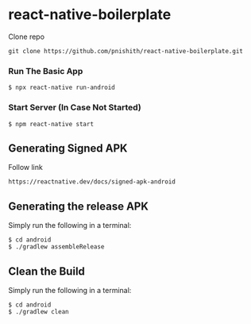 # react-native-boilerplate

Clone repo

```
git clone https://github.com/pnishith/react-native-boilerplate.git
```

### Run The Basic App

```
$ npx react-native run-android
```

### Start Server (In Case Not Started)

```
$ npm react-native start
```

## Generating Signed APK

Follow link

```
https://reactnative.dev/docs/signed-apk-android
```

## Generating the release APK

Simply run the following in a terminal:

```
$ cd android
$ ./gradlew assembleRelease
```

## Clean the Build

Simply run the following in a terminal:

```
$ cd android
$ ./gradlew clean
```

